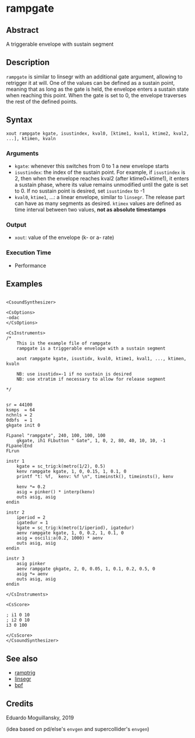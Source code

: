 # rampgate

## Abstract

A triggerable envelope with sustain segment 


## Description

`rampgate` is similar to linsegr with an additional gate argument, allowing
to retrigger it at will. One of the values can be defined as a sustain point,
meaning that as long as the gate is held, the envelope enters a sustain
state when reaching this point. When the gate is set to 0, the envelope traverses
the rest of the defined points.

## Syntax

    xout rampgate kgate, isustindex, kval0, [ktime1, kval1, ktime2, kval2, ...], ktimen, kvaln
    
### Arguments

* `kgate`: whenever this switches from 0 to 1 a new envelope starts
* `isustindex`: the index of the sustain point. For example, if `isustindex` is 2, then 
when the envelope reaches kval2 (after ktime0+ktime1), it enters a sustain phase, where
its value remains unmodified until the gate is set to 0. If no sustain point is desired,
set `isustindex` to -1
* `kval0`, `ktime1`, ...: a linear envelope, similar to `linsegr`. The release part can have
as many segments as desired. `ktimex` values are defined as time interval between two values,
**not as absolute timestamps**

### Output

* `xout`: value of the envelope (k- or a- rate)

### Execution Time

* Performance

## Examples

```csound 

<CsoundSynthesizer>

<CsOptions>
-odac
</CsOptions>

<CsInstruments>
/*
    This is the example file of rampgate
    rampgate is a triggerable envelope with a sustain segment

    aout rampgate kgate, isustidx, kval0, ktime1, kval1, ..., ktimen, kvaln

    NB: use isustidx=-1 if no sustain is desired
    NB: use xtratim if necessary to allow for release segment 
    
*/


sr = 44100
ksmps  = 64
nchnls = 2
0dbfs  = 1
gkgate init 0

FLpanel "rampgate", 240, 100, 100, 100
	gkgate, ih1 FLbutton " Gate", 1, 0, 2, 80, 40, 10, 10, -1  
FLpanelEnd
FLrun

instr 1
    kgate = sc_trig:k(metro(1/2), 0.5)
    kenv rampgate kgate, 1, 0, 0.15, 1, 0.1, 0
    printf "t: %f,  kenv: %f \n", timeinstk(), timeinsts(), kenv

    kenv *= 0.2
    asig = pinker() * interp(kenv)
    outs asig, asig
endin

instr 2
    iperiod = 2
    igatedur = 1
    kgate = sc_trig:k(metro(1/iperiod), igatedur)
    aenv rampgate kgate, 1, 0, 0.2, 1, 0.1, 0
    asig = oscili:a(0.2, 1000) * aenv
    outs asig, asig
endin

instr 3
	asig pinker
	aenv rampgate gkgate, 2, 0, 0.05, 1, 0.1, 0.2, 0.5, 0
	asig *= aenv
	outs asig, asig
endin

</CsInstruments>

<CsScore>

; i1 0 10
; i2 0 10
i3 0 100

</CsScore>
</CsoundSynthesizer>

```


## See also

* [ramptrig](ramptrig.md)
* [linsegr](https://csound.com/docs/manual/linsegr.html)
* [bpf](https://csound.com/docs/manual/bpf.html)

## Credits

Eduardo Moguillansky, 2019

(idea based on pd/else's `envgen` and supercollider's `envgen`)
